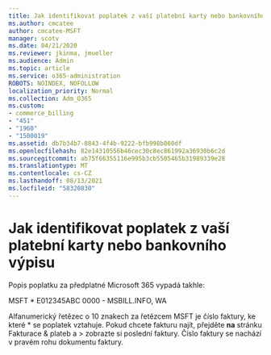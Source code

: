 ```yaml
---
title: Jak identifikovat poplatek z vaší platební karty nebo bankovního výpisu
ms.author: cmcatee
author: cmcatee-MSFT
manager: scotv
ms.date: 04/21/2020
ms.reviewer: jkinma, jmueller
ms.audience: Admin
ms.topic: article
ms.service: o365-administration
ROBOTS: NOINDEX, NOFOLLOW
localization_priority: Normal
ms.collection: Adm_O365
ms.custom:
- commerce_billing
- "451"
- "1960"
- "1500019"
ms.assetid: db7b34b7-0843-4f4b-9222-bfb998b860df
ms.openlocfilehash: 82e14310556b46cec30c8ec861992a36930b6c2d
ms.sourcegitcommit: ab75f66355116e995b3cb5505465b31989339e28
ms.translationtype: MT
ms.contentlocale: cs-CZ
ms.lasthandoff: 08/13/2021
ms.locfileid: "58320830"
---
```

# <a name="how-to-identify-a-charge-on-your-credit-card-or-bank-statement"></a>Jak identifikovat poplatek z vaší platební karty nebo bankovního výpisu

Popis poplatku za předplatné Microsoft 365 vypadá takhle:
  
MSFT \* E012345ABC 0000 - MSBILL.INFO, WA
  
Alfanumerický řetězec o 10 znakech za řetězcem MSFT je číslo faktury, ke které \* se poplatek vztahuje. Pokud chcete fakturu najít, přejděte **na** stránku Fakturace & plateb a \> [](https://go.microsoft.com/fwlink/p/?linkid=848039) zobrazte si poslední faktury. Číslo faktury se nachází v pravém rohu dokumentu faktury.